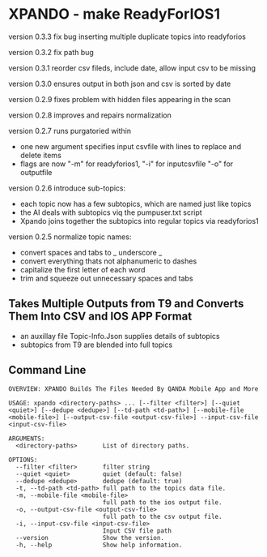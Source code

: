 #  XPANDO - make ReadyForIOS1

version 0.3.3 fix bug inserting multiple duplicate topics into readyforios

version 0.3.2 fix path bug

version 0.3.1 reorder csv fileds, include date, allow input csv to be missing

version 0.3.0 ensures output in both json and csv is sorted by date

version 0.2.9 fixes problem with hidden files appearing in the scan

version 0.2.8 improves and repairs normalization


version 0.2.7 runs purgatoried within
  - one new argument specifies input csvfile with lines to replace and delete items
  - flags are now "-m" for readyforios1, "-i" for inputcsvfile "-o" for outputfile

version 0.2.6 introduce sub-topics:
 - each topic now has a few subtopics, which are named just like topics
 - the AI deals with subtopics viq the pumpuser.txt script
 - Xpando joins together the subtopics into regular topics via readyforios1
 

version 0.2.5 normalize topic names:
- convert spaces and tabs to _ underscore _
- convert everything thats not alphanumeric to dashes
- capitalize the first letter of each word
- trim and squeeze out unnecessary spaces and tabs

## Takes Multiple Outputs from T9 and Converts Them Into CSV and IOS APP Format 
- an auxillay file Topic-Info.Json supplies details of subtopics
- subtopics from T9 are blended into full topics 

## Command Line

```
OVERVIEW: XPANDO Builds The Files Needed By QANDA Mobile App and More

USAGE: xpando <directory-paths> ... [--filter <filter>] [--quiet <quiet>] [--dedupe <dedupe>] [--td-path <td-path>] [--mobile-file <mobile-file>] [--output-csv-file <output-csv-file>] --input-csv-file <input-csv-file>

ARGUMENTS:
  <directory-paths>       List of directory paths.

OPTIONS:
  --filter <filter>       filter string
  --quiet <quiet>         quiet (default: false)
  --dedupe <dedupe>       dedupe (default: true)
  -t, --td-path <td-path> full path to the topics data file.
  -m, --mobile-file <mobile-file>
                          full path to the ios output file.
  -o, --output-csv-file <output-csv-file>
                          full path to the csv output file.
  -i, --input-csv-file <input-csv-file>
                          Input CSV file path
  --version               Show the version.
  -h, --help              Show help information.
```
